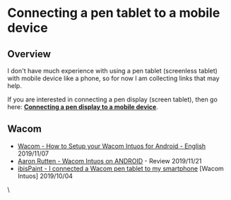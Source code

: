 # Connecting a pen tablet to a mobile device

## Overview

I don't have much experience with using a pen tablet (screenless tablet) with mobile device like a phone, so for now I am collecting links that may help.

If you are interested in connecting a pen display (screen tablet), then go here: [**Connecting a pen display to a mobile device**](connecting-a-pen-display-to-a-mobile-device.md).

## Wacom

* [Wacom - How to Setup your Wacom Intuos for Android - English](https://www.youtube.com/watch?v=JFTjUCiEy1s) 2019/11/07
* [Aaron Rutten - Wacom Intuos on ANDROID](https://www.youtube.com/watch?v=tMWwTuNO\_7A) - Review 2019/11/21
* [ibisPaint -  I connected a Wacom pen tablet to my smartphone](https://www.youtube.com/watch?v=f1WudQ4MbnI) \[Wacom Intuos] 2019/10/04&#x20;





\
